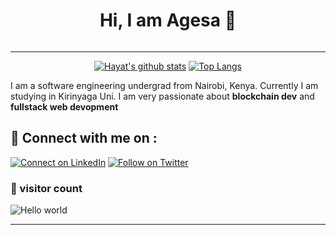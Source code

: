 <h1 align="center" > Hi, I am Agesa 👋</h1>

<p align="center">
<img src="" />
</p>

<hr/>

<div align="center">


[![Hayat's github stats](https://github-readme-stats.vercel.app/api?username=Jace254&show_icons=true&title_color=2257EA&icon_color=2257EA&bg_color=f7f7f7)](https://github.com/anuraghazra/github-readme-stats)
[![Top Langs](https://github-readme-stats.vercel.app/api/top-langs/?username=Jace254&title_color=2257EA&bg_color=f7f7f7&hide=html,css)](https://github.com/anuraghazra/github-readme-stats)

</div>


I am a software engineering undergrad from Nairobi, Kenya. Currently I am studying in Kirinyaga Uni. I am very passionate about __blockchain dev__ and __fullstack web devopment__

## 🔗 Connect with me on :

[![Connect on LinkedIn](https://img.shields.io/badge/--linkedin?label=LinkedIn&logo=LinkedIn&style=social)](https://www.linkedin.com/in/joash-agesa-896845243/)
[![Follow on Twitter](https://img.shields.io/badge/--twitter?label=Twitter&logo=Twitter&style=social)](https://twitter.com/JoashMacenton)

### 👀 visitor count

<img src="https://profile-counter.glitch.me/Jace254i/count.svg" alt="Hello world" />

<hr />
